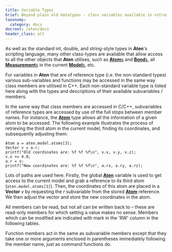 ```yaml
---
title: Variable Types
brief: Beyond plain old datatypes - class variables available in <strong>Aten</strong>
taxonomy:
  category: docs
docroot: /aten/docs
header_class: alt
---
```


As well as the standard int, double, and string-style types in **Aten**'s scripting language, many other class-types are available that allow access to all the other objects that **Aten** utilises, such as [**Atom**s](/aten/docs/scripting/variabletypes/atom) and [**Bond**s](/aten/docs/scripting/variabletypes/bond), all [**Measurement**s](/aten/docs/scripting/variabletypes/measurement) in the current [**Model**s](/aten/docs/scripting/variabletypes/model), etc.

For variables in **Aten** that are of reference type (i.e. the non-standard types) various sub-variables and functions may be accessed in the same way class members are utilised in C++. Each non-standard variable type is listed here along with the types and descriptions of their available subvariables / members.

In the same way that class members are accessed in C/C++, subvariables of reference types are accessed by use of the full stops between member names. For instance, the [**Atom**](/aten/docs/scripting/variabletypes/atom) type allows all the information of a given atom to be accessed. The following example illustrates the process of retrieving the third atom in the current model, finding its coordinates, and subsequently adjusting them:

```
Atom a = aten.model.atoms[3];
Vector v = a.r;
printf("Old coordinates are: %f %f %f\n", v.x, v.y, v.z);
v.x += 4.0;
a.r = v;
printf("New coordinates are: %f %f %f\n", a.rx, a.ry, a.rz);
```

Lots of paths are used here. Firstly, the global [**Aten**](/aten/docs/scripting/variabletypes/aten) variable is used to get access to the current model and grab a reference to its third atom (`aten.model.atoms[3]`). Then, the coordinates of this atom are placed in a **Vector** _v_ by requesting the _r_ subvariable from the stored [**Atom**](/aten/docs/scripting/variabletypes/atom) reference. We then adjust the vector and store the new coordinates in the atom.

All members can be read, but not all can be written back to – these are read-only members for which setting a value makes no sense. Members which can be modified are indicated with mark in the 'RW' column in the following tables.

Function members act in the same as subvariable members except that they take one or more arguments enclosed in parentheses immediately following the member name, just as command functions do.


